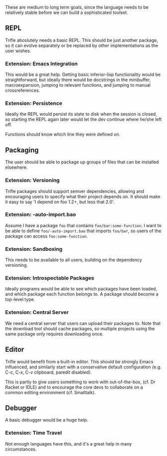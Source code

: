 These are medium to long term goals, since the language needs to be
relatively stable before we can build a sophisticated toolset.

## REPL

Trifle aboslutely needs a basic REPL. This should be just another
package, so it can evolve separately or be replaced by other
implementations as the user wishes.

### Extension: Emacs Integration

This would be a great help. Getting basic inferior-lisp functionality
would be straightforward, but ideally there would be docstrings in the
minibuffer, macroexpansion, jumping to relevant functions, and jumping
to manual crossreferences.

### Extension: Persistence

Ideally the REPL would persist its state to disk when the session is
closed, so starting the REPL again later would let the dev continue
where he/she left off.

Functions should know which line they were defined on.

## Packaging

The user should be able to package up groups of files that can be
installed elsewhere.

### Extension: Versioning

Trifle packages should support semver dependencies, allowing and
encouraging users to specify what their project depends on. It should
make it easy to say 'I depend on foo 1.2+, but less that 2.0'.

### Extension: -auto-import.bao

Assume I have a package `foo` that contains `foo/bar:some-function`. I
want to be able to define `foo/-auto-import.bao` that imports
`foo/bar`, so users of the package can access `foo:some-function`.

### Extension: Sandboxing

This needs to be available to all users, building on the dependency
versioning.

### Extension: Introspectable Packages

Ideally programs would be able to see which packages have been loaded,
and which package each function belongs to. A package should become a
top-level type.

### Extension: Central Server

We need a central server that users can upload their packages to. Note
that the download tool should cache packages, so multiple projects
using the same package only requires downloading once.

## Editor

Trifle would benefit from a built-in editor. This should be strongly
Emacs influenced, and similarly start with a conservative default
configuration (e.g. C-c, C-x, C-v clipboard, paredit disabled).

This is partly to give users something to work with out-of-the-box,
(cf. Dr Racket or IDLE) and to encourage the core devs to collaborate
on a common editing environment (cf. Smalltalk).

## Debugger

A basic debugger would be a huge help.

### Extension: Time Travel

Not enough languages have this, and it's a great help in many circumstances.

